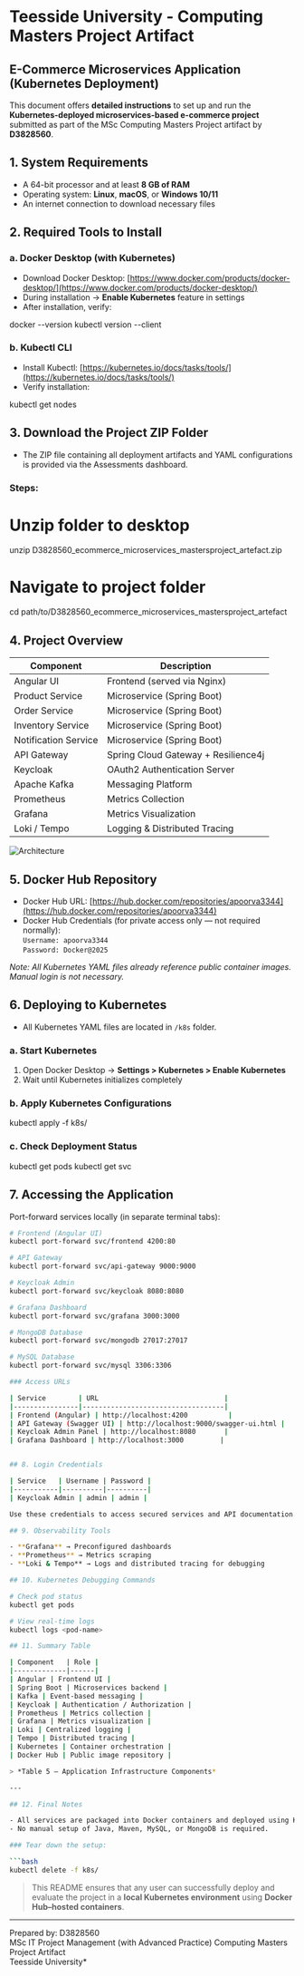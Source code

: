 # Teesside University - Computing Masters Project Artifact  
## E-Commerce Microservices Application (Kubernetes Deployment)

This document offers **detailed instructions** to set up and run the **Kubernetes-deployed microservices-based e-commerce project** submitted as part of the MSc Computing Masters Project artifact by **D3828560**.

## 1. System Requirements

- A 64-bit processor and at least **8 GB of RAM**  
- Operating system: **Linux**, **macOS**, or **Windows 10/11**  
- An internet connection to download necessary files

## 2. Required Tools to Install

### a. Docker Desktop (with Kubernetes)

- Download Docker Desktop: [https://www.docker.com/products/docker-desktop/](https://www.docker.com/products/docker-desktop/)
- During installation → **Enable Kubernetes** feature in settings
- After installation, verify:

docker --version
kubectl version --client

### b. Kubectl CLI

- Install Kubectl: [https://kubernetes.io/docs/tasks/tools/](https://kubernetes.io/docs/tasks/tools/)
- Verify installation:

kubectl get nodes

## 3. Download the Project ZIP Folder

- The ZIP file containing all deployment artifacts and YAML configurations is provided via the Assessments dashboard.

### Steps:

# Unzip folder to desktop
unzip D3828560_ecommerce_microservices_mastersproject_artefact.zip

# Navigate to project folder
cd path/to/D3828560_ecommerce_microservices_mastersproject_artefact


## 4. Project Overview

| Component             | Description                        |
|----------------------|------------------------------------|
| Angular UI           | Frontend (served via Nginx)        |
| Product Service      | Microservice (Spring Boot)         |
| Order Service        | Microservice (Spring Boot)         |
| Inventory Service    | Microservice (Spring Boot)         |
| Notification Service | Microservice (Spring Boot)         |
| API Gateway          | Spring Cloud Gateway + Resilience4j|
| Keycloak             | OAuth2 Authentication Server       |
| Apache Kafka         | Messaging Platform                 |
| Prometheus           | Metrics Collection                 |
| Grafana              | Metrics Visualization              |
| Loki / Tempo         | Logging & Distributed Tracing      |

![Architecture](https://github.com/user-attachments/assets/b71ea48e-c4bc-4ae2-9dc0-f067ad91b266)


## 5. Docker Hub Repository

- Docker Hub URL: [https://hub.docker.com/repositories/apoorva3344](https://hub.docker.com/repositories/apoorva3344)
- Docker Hub Credentials (for private access only — not required normally):  
  `Username: apoorva3344`  
  `Password: Docker@2025`

*Note: All Kubernetes YAML files already reference public container images. Manual login is not necessary.*

## 6. Deploying to Kubernetes

- All Kubernetes YAML files are located in `/k8s` folder.

### a. Start Kubernetes

1. Open Docker Desktop → **Settings > Kubernetes > Enable Kubernetes**
2. Wait until Kubernetes initializes completely

### b. Apply Kubernetes Configurations

kubectl apply -f k8s/

### c. Check Deployment Status

kubectl get pods
kubectl get svc


## 7. Accessing the Application

Port-forward services locally (in separate terminal tabs):

```bash
# Frontend (Angular UI)
kubectl port-forward svc/frontend 4200:80

# API Gateway
kubectl port-forward svc/api-gateway 9000:9000

# Keycloak Admin
kubectl port-forward svc/keycloak 8080:8080

# Grafana Dashboard
kubectl port-forward svc/grafana 3000:3000

# MongoDB Database
kubectl port-forward svc/mongodb 27017:27017

# MySQL Database
kubectl port-forward svc/mysql 3306:3306

### Access URLs

| Service        | URL                               |
|----------------|-----------------------------------|
| Frontend (Angular) | http://localhost:4200          |
| API Gateway (Swagger UI) | http://localhost:9000/swagger-ui.html |
| Keycloak Admin Panel | http://localhost:8080       |
| Grafana Dashboard | http://localhost:3000         |


## 8. Login Credentials

| Service   | Username | Password |
|-----------|----------|----------|
| Keycloak Admin | admin | admin |

Use these credentials to access secured services and API documentation.

## 9. Observability Tools

- **Grafana** → Preconfigured dashboards
- **Prometheus** → Metrics scraping
- **Loki & Tempo** → Logs and distributed tracing for debugging

## 10. Kubernetes Debugging Commands

# Check pod status
kubectl get pods

# View real-time logs
kubectl logs <pod-name>

## 11. Summary Table

| Component   | Role |
|-------------|------|
| Angular | Frontend UI |
| Spring Boot | Microservices backend |
| Kafka | Event-based messaging |
| Keycloak | Authentication / Authorization |
| Prometheus | Metrics collection |
| Grafana | Metrics visualization |
| Loki | Centralized logging |
| Tempo | Distributed tracing |
| Kubernetes | Container orchestration |
| Docker Hub | Public image repository |

> *Table 5 — Application Infrastructure Components*

---

## 12. Final Notes

- All services are packaged into Docker containers and deployed using Kubernetes manifests.
- No manual setup of Java, Maven, MySQL, or MongoDB is required.

### Tear down the setup:

```bash
kubectl delete -f k8s/
```

> This README ensures that any user can successfully deploy and evaluate the project in a **local Kubernetes environment** using **Docker Hub–hosted containers**.

---

Prepared by: D3828560  
MSc IT Project Management (with Advanced Practice) Computing Masters Project Artifact  
Teesside University*

